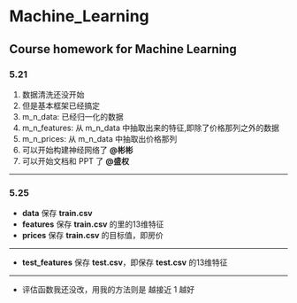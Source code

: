 # Machine_Learning
Course homework for Machine Learning
---
### 5.21
1. 数据清洗还没开始
2. 但是基本框架已经搞定
3. m_n_data: 已经归一化的数据
4. m_n_features: 从 m_n_data 中抽取出来的特征,即除了价格那列之外的数据
5. m_n_prices: 从 m_n_data 中抽取出价格那列
6. 可以开始构建神经网络了 **@彬彬**
7. 可以开始文档和 PPT 了 **@盛权**
---
### 5.25
+ **data** 保存 **train.csv**
+ **features** 保存 **train.csv** 的里的13维特征
+ **prices** 保存 **train.csv** 的目标值，即房价
---
+ **test_features** 保存 **test.csv**，即保存 **test.csv** 的13维特征
---
+ 评估函数我还没改，用我的方法则是 越接近 1 越好
